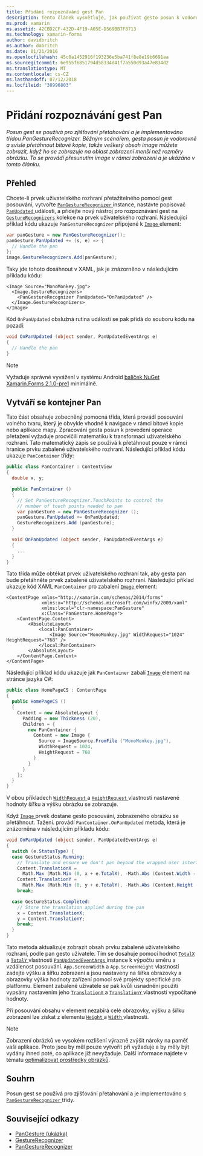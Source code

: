 ```yaml
---
title: Přidání rozpoznávání gest Pan
description: Tento článek vysvětluje, jak používat gesto posun k vodorovně a svisle přetáhněte bitové kopie, tak, aby veškerý obsah image můžete lze zobrazit v případě, že se zobrazily v oblast zobrazení menší než rozměry obrázku.
ms.prod: xamarin
ms.assetid: 42CBD2CF-432D-4F19-A05E-D569BB7F8713
ms.technology: xamarin-forms
author: davidbritch
ms.author: dabritch
ms.date: 01/21/2016
ms.openlocfilehash: 45c0a1452916f193236e5ba741f8e8e19b6691aa
ms.sourcegitcommit: 6e955f6851794d58334d41f7a550d93a47e834d2
ms.translationtype: MT
ms.contentlocale: cs-CZ
ms.lasthandoff: 07/12/2018
ms.locfileid: "38996803"
---
```

# <a name="adding-a-pan-gesture-recognizer"></a>Přidání rozpoznávání gest Pan

_Posun gest se používá pro zjišťování přetahování a je implementováno třídou PanGestureRecognizer. Běžným scénářem, gesta posun je vodorovně a svisle přetáhnout bitové kopie, takže veškerý obsah image můžete zobrazit, když ho se zobrazuje na oblast zobrazení menší než rozměry obrázku. To se provádí přesunutím image v rámci zobrazení a je ukázáno v tomto článku._

## <a name="overview"></a>Přehled

Chcete-li prvek uživatelského rozhraní přetažitelného pomocí gest posouvání, vytvořte [ `PanGestureRecognizer` ](xref:Xamarin.Forms.PanGestureRecognizer) instance, nastavte popisovač [ `PanUpdated` ](xref:Xamarin.Forms.PanGestureRecognizer.PanUpdated) události, a přidejte nový nástroj pro rozpoznávání gest na [ `GestureRecognizers` ](xref:Xamarin.Forms.View.GestureRecognizers) kolekce na prvek uživatelského rozhraní. Následující příklad kódu ukazuje `PanGestureRecognizer` připojené k [ `Image` ](xref:Xamarin.Forms.Image) element:

```csharp
var panGesture = new PanGestureRecognizer();
panGesture.PanUpdated += (s, e) => {
  // Handle the pan
};
image.GestureRecognizers.Add(panGesture);
```

Taky jde tohoto dosáhnout v XAML, jak je znázorněno v následujícím příkladu kódu:

```xaml
<Image Source="MonoMonkey.jpg">
  <Image.GestureRecognizers>
    <PanGestureRecognizer PanUpdated="OnPanUpdated" />
  </Image.GestureRecognizers>
</Image>
```

Kód `OnPanUpdated` obslužná rutina události se pak přidá do souboru kódu na pozadí:

```csharp
void OnPanUpdated (object sender, PanUpdatedEventArgs e)
{
  // Handle the pan
}
```

> [!NOTE]
> Vyžaduje správné vyvážení v systému Android [balíček NuGet Xamarin.Forms 2.1.0-pre1](https://www.nuget.org/packages/Xamarin.Forms/2.1.0.6501-pre1) minimálně.

## <a name="creating-a-pan-container"></a>Vytváří se kontejner Pan

Tato část obsahuje zobecněný pomocná třída, která provádí posouvání volného tvaru, který je obvykle vhodné k navigace v rámci bitové kopie nebo aplikace mapy. Zpracování gesta posun k provedení operace přetažení vyžaduje procvičili matematiku k transformaci uživatelského rozhraní. Tato matematický zápis se používá k přetáhnout pouze v rámci hranice prvku zabalené uživatelského rozhraní. Následující příklad kódu ukazuje `PanContainer` třídy:

```csharp
public class PanContainer : ContentView
{
  double x, y;

  public PanContainer ()
  {
    // Set PanGestureRecognizer.TouchPoints to control the
    // number of touch points needed to pan
    var panGesture = new PanGestureRecognizer ();
    panGesture.PanUpdated += OnPanUpdated;
    GestureRecognizers.Add (panGesture);
  }

  void OnPanUpdated (object sender, PanUpdatedEventArgs e)
  {
    ...
  }
}
```

Tato třída může obtékat prvek uživatelského rozhraní tak, aby gesta pan bude přetáhněte prvek zabalené uživatelského rozhraní. Následující příklad ukazuje kód XAML `PanContainer` pro zabalení [ `Image` ](xref:Xamarin.Forms.Image) element:

```xaml
<ContentPage xmlns="http://xamarin.com/schemas/2014/forms"
             xmlns:x="http://schemas.microsoft.com/winfx/2009/xaml"
             xmlns:local="clr-namespace:PanGesture"
             x:Class="PanGesture.HomePage">
    <ContentPage.Content>
        <AbsoluteLayout>
            <local:PanContainer>
                <Image Source="MonoMonkey.jpg" WidthRequest="1024" HeightRequest="768" />
            </local:PanContainer>
        </AbsoluteLayout>
    </ContentPage.Content>
</ContentPage>
```

Následující příklad kódu ukazuje jak `PanContainer` zabalí [ `Image` ](xref:Xamarin.Forms.Image) element na stránce jazyka C#:

```csharp
public class HomePageCS : ContentPage
{
  public HomePageCS ()
  {
    Content = new AbsoluteLayout {
      Padding = new Thickness (20),
      Children = {
        new PanContainer {
          Content = new Image {
            Source = ImageSource.FromFile ("MonoMonkey.jpg"),
            WidthRequest = 1024,
            HeightRequest = 768
          }
        }
      }
    };
  }
}
```

V obou příkladech [ `WidthRequest` ](xref:Xamarin.Forms.VisualElement.WidthRequest) a [ `HeightRequest` ](xref:Xamarin.Forms.VisualElement.HeightRequest) vlastnosti nastavené hodnoty šířku a výšku obrázku se zobrazuje.

Když [ `Image` ](xref:Xamarin.Forms.Image) prvek dostane gesto posouvání, zobrazeného obrázku se přetáhnout. Tažení. provádí `PanContainer.OnPanUpdated` metoda, která je znázorněna v následujícím příkladu kódu:

```csharp
void OnPanUpdated (object sender, PanUpdatedEventArgs e)
{
  switch (e.StatusType) {
  case GestureStatus.Running:
    // Translate and ensure we don't pan beyond the wrapped user interface element bounds.
    Content.TranslationX =
      Math.Max (Math.Min (0, x + e.TotalX), -Math.Abs (Content.Width - App.ScreenWidth));
    Content.TranslationY =
      Math.Max (Math.Min (0, y + e.TotalY), -Math.Abs (Content.Height - App.ScreenHeight));
    break;

  case GestureStatus.Completed:
    // Store the translation applied during the pan
    x = Content.TranslationX;
    y = Content.TranslationY;
    break;
  }
}
```

Tato metoda aktualizuje zobrazit obsah prvku zabalené uživatelského rozhraní, podle pan gesto uživatele. Tím se dosahuje pomocí hodnot [ `TotalX` ](xref:Xamarin.Forms.PanUpdatedEventArgs.TotalX) a [ `TotalY` ](xref:Xamarin.Forms.PanUpdatedEventArgs.TotalY) vlastnosti [ `PanUpdatedEventArgs` ](xref:Xamarin.Forms.PanUpdatedEventArgs) instance k výpočtu směru a vzdálenost posouvání. `App.ScreenWidth` a `App.ScreenHeight` vlastností zadejte výšku a šířku zobrazení a jsou nastaveny na šířka obrazovky a obrazovky výška hodnoty zařízení pomocí své projekty specifické pro platformu. Element zabalené uživatele se pak kvůli usnadnění použití vypsány nastavením jeho [ `TranslationX` ](xref:Xamarin.Forms.VisualElement.TranslationX) a [ `TranslationY` ](xref:Xamarin.Forms.VisualElement.TranslationY) vlastnosti vypočítané hodnoty.

Při posouvání obsahu v element nezabírá celé obrazovky, výšku a šířku zobrazení lze získat z elementu [ `Height` ](xref:Xamarin.Forms.VisualElement.Height) a [ `Width` ](xref:Xamarin.Forms.VisualElement.Width) vlastnosti.

> [!NOTE]
> Zobrazení obrázků ve vysokém rozlišení výrazně zvýšit nároky na paměť vaší aplikace. Proto jsou by měl pouze vytvořit při vyžaduje a by měly být vydány ihned poté, co aplikace již nevyžaduje. Další informace najdete v tématu [optimalizovat prostředky obrázků](~/xamarin-forms/deploy-test/performance.md#optimizeimages).

## <a name="summary"></a>Souhrn

Posun gest se používá pro zjišťování přetahování a je implementováno s [ `PanGestureRecognizer` ](xref:Xamarin.Forms.PanGestureRecognizer) třídy.



## <a name="related-links"></a>Související odkazy

- [PanGesture (ukázka)](https://developer.xamarin.com/samples/xamarin-forms/WorkingWithGestures/PanGesture/)
- [GestureRecognizer](xref:Xamarin.Forms.GestureRecognizer)
- [PanGestureRecognizer](xref:Xamarin.Forms.PanGestureRecognizer)

